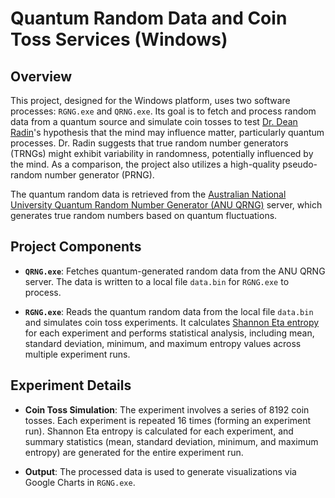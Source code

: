 # Quantum Random Data and Coin Toss Services (Windows)

## Overview

This project, designed for the Windows platform, uses two software processes: `RGNG.exe` and `QRNG.exe`. Its goal is to fetch and process random data from a quantum source and simulate coin tosses to test [Dr. Dean Radin](https://en.wikipedia.org/wiki/Dean_Radin)'s hypothesis that the mind may influence matter, particularly quantum processes. Dr. Radin suggests that true random number generators (TRNGs) might exhibit variability in randomness, potentially influenced by the mind. As a comparison, the project also utilizes a high-quality pseudo-random number generator (PRNG).

The quantum random data is retrieved from the [Australian National University Quantum Random Number Generator (ANU QRNG)](https://qrng.anu.edu.au/) server, which generates true random numbers based on quantum fluctuations.

## Project Components

- **`QRNG.exe`**: Fetches quantum-generated random data from the ANU QRNG server. The data is written to a local file `data.bin` for `RGNG.exe` to process.
  
- **`RGNG.exe`**: Reads the quantum random data from the local file `data.bin` and simulates coin toss experiments. It calculates [Shannon Eta entropy](https://en.wikipedia.org/wiki/Entropy_(information_theory)) for each experiment and performs statistical analysis, including mean, standard deviation, minimum, and maximum entropy values across multiple experiment runs.

## Experiment Details

- **Coin Toss Simulation**: The experiment involves a series of 8192 coin tosses. Each experiment is repeated 16 times (forming an experiment run). Shannon Eta entropy is calculated for each experiment, and summary statistics (mean, standard deviation, minimum, and maximum entropy) are generated for the entire experiment run.

- **Output**: The processed data is used to generate visualizations via Google Charts in `RGNG.exe`.
